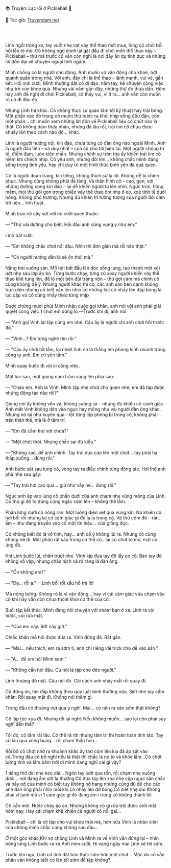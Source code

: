 📚 Truyện: Lạc lối ở Pickleball 🔞 
<br>
<p>📖 Tác giả: <a href="https://truyendam.net" target="_blank" title="Truyện sex người lớn, truyện 18+ tại Truyendam.net">Truyendam.net</a></p>
<br></br>

Linh ngồi trong xe, tay vuốt nhẹ vạt váy thể thao mới mua, lòng có chút bồi hồi lẫn tò mò. Cô không ngờ mình lại gật đầu đi chơi môn thể thao này – Pickleball – thứ mà trước cô vẫn còn nghĩ là nơi đầy ẩn dụ tình dục và những lời đồn đại về chuyện ngoại tình ngầm.
<br></br>
Minh chồng cô là người chủ động. Anh muốn vợ vận động cho khoẻ, bớt quanh quẩn trong nhà. Với anh, đây chỉ là thể thao – lành mạnh, vui vẻ, gắn kết. Hồi mới cưới, Minh thường dắt cô đi dạo, nắm tay, kể chuyện công việc như trẻ con khoe quà. Nhưng vài năm gần đây, những thứ đó thưa dần. Hôm nay anh đề nghị đi chơi Pickleball, cô thấy vui, vì ít ra... anh vẫn còn muốn rủ cô đi đâu đó.
<br></br>
Nhưng Linh thì khác. Cô không thực sự quan tâm tới kỹ thuật hay trái bóng. Một phần nào đó trong cô muốn thử bước ra khỏi nhịp sống đều đặn, còn một phần... chỉ muốn xem những lời đồn về Pickleball liệu có chút nào là thật. Cô không dám thừa nhận, nhưng đã lâu rồi, trái tim cô chưa được khuấy lên theo cách nào đó… khác.
<br></br>
Linh là người hướng nội, kín đáo, chưa từng có đàn ông nào ngoài Minh. Anh là người đầu tiên – và duy nhất – của cô cho tới hiện tại. Một người chồng tử tế, điềm đạm, luôn kiên nhẫn. Nhưng chính sự tròn trịa ấy khiến trái tim cô hiếm khi chệch nhịp. Cô yêu anh, nhưng đôi khi... không chắc mình đang sống trong tình yêu, hay chỉ duy trì một hình thức bình yên đã quá quen.
<br></br>
Cô là người đoan trang, kín tiếng, không thích sự lả lơi. Không dễ bị chinh phục. Nhưng cũng không phải đá tảng. Và thân hình cô – cao, gọn, với những đường cong kín đáo – lại dễ khiến người ta lén nhìn. Ngực tròn, hông mềm, mọi thứ gói gọn trong chiếc váy thể thao ôm nhẹ ở eo, xoè tinh tế dưới hông. Không phô trương. Nhưng đủ khiến trí tưởng tượng của người đối diện trở nên... linh hoạt.
<br></br>
Minh trao cô cây vợt với nụ cười quen thuộc:
<br></br>
— "Thử vài đường cho biết. Hồi đầu anh cũng vụng y như em."
<br></br>
Linh bật cười:
<br></br>
— "Em không chắc chơi nổi đâu. Nhìn thì đơn giản mà rối não thật."
<br></br>
— "Có người hướng dẫn là sẽ ổn thôi mà."
<br></br>
Nắng trải xuống sân. Mồ hôi bắt đầu lăn dọc sống lưng, tạo thành một vệt ướt nhẹ sau lớp áo bó. Từng bước chạy, từng cú xoay người khiến váy thể thao khẽ tung lên, để lộ một bên đùi trắng nõn – thứ gợi cảm mà chính cô cũng không để ý. Nhưng người khác thì có, các anh sân bên cạnh không trực diện nhưng cố biết vẫn lén nhìn cô những lúc cô nhẩy lên đập bóng là lúc cặp vú cô cũng nhẩy theo từng nhịp
<br></br>
Được chừng mươi phút Minh nhận cuộc gọi khẩn, anh nói vội anh phải giải quyết công việc 1 chút em đừng lo.—Trước khi đi, anh nói
<br></br>
— "Anh gọi Vinh lại tập cùng em nhé. Cậu ấy là người chỉ anh chơi hồi trước đó."
<br></br>
— "Vinh...? Em từng nghe tên rồi."
<br></br>
— "Cậu ấy chơi tốt lắm, lại nhiệt tình nó là thằng em phòng kinh doanh trong công ty anh. Em cứ yên tâm."
<br></br>
Minh quay bước đi vội vì công việc.
<br></br>
Một lúc sau, một giọng nam trầm vang lên phía sau:
<br></br>
— "Chào em. Anh là Vinh. Mình tập nhẹ chút cho quen nhé, em đã tập được những động tác nào rồi?"
<br></br>
Giọng nói ấy không vồn vã, không suồng sã – nhưng đủ khiến cô cảnh giác. Ánh mắt Vinh không dán vào ngực hay mông như vài người đàn ông khác. Nhưng nó lại như xuyên qua – lột từng lớp phòng bị trong cô, không phải trên thân thể, mà là ở tâm trí.
<br></br>
— "Em đã cầm thử vợt chưa?"
<br></br>
— "Một chút thôi. Nhưng chắc sai đủ kiểu."
<br></br>
— "Không sao, để anh chỉnh. Tay trái đưa cao lên một chút... tay phải hạ thấp xuống... đúng rồi."
<br></br>
Anh bước sát sau lưng cô, vòng tay ra điều chỉnh từng động tác. Hơi thở anh phả nhẹ sau gáy:
<br></br>
— "Tay trái hơi cao quá... giữ như vầy nè... đúng rồi."
<br></br>
Ngực anh áp vào lưng cô phần dưới của anh chạm nhẹ vùng mông của Linh. Có thứ gì đó to đùng cứng ngắc cộm lên – không thể lầm.
<br></br>
Phần lưng dưới cô nóng ran. Một luồng điện xẹt qua vùng kín. Nó khiến cô hơi bối rối nhưng lại có cảm giác gì đó lạ lạ trong cô. Và thứ cộm đó – rắn, ấm – như đang truyền vào cô một tín hiệu... của giống đực.
<br></br>
Cô không biết đó là vô tình, hay... anh cố ý không lùi ra. Nhưng cô cũng không né đi. Một phần rất sâu trong cơ thể cô...lại có chút tò mò, mặt cô ửng đỏ.
<br></br>
Khi Linh bước lùi, chân trượt nhẹ. Vinh kịp đưa tay đỡ lấy eo cô. Bàn tay đó không vồ vập, nhưng chắc nịch và rõ ràng là đàn ông.
<br></br>
— "Ổn không em?"
<br></br>
— "Dạ... rồi ạ." —Linh bối rối xấu hổ trả lời
<br></br>
Má nóng bừng. Không rõ là vì vận động... hay vì cái cảm giác vừa chạm vào cô khi nãy vẫn còn chưa thoát khỏi cơ thể của cô.
<br></br>
Buổi tập kết thúc. Minh đang nói chuyện với nhóm bạn ở xa. Linh ra vòi nước, cúi rửa mặt.
<br></br>
— "Của em này. Rớt nãy giờ."
<br></br>
Chiếc khăn mồ hôi được đưa ra. Vinh đứng đó. Rất gần.
<br></br>
— "Mai… nếu thích, em ra sớm tí, anh chỉ riêng vài trick cho dễ vào sân."
<br></br>
— "À… để em hỏi Minh xem."
<br></br>
— "Không cần hỏi đâu. Cứ nói là tập cho dẻo người."
<br></br>
Linh thoáng đỏ mặt. Câu nói đó. Cái cách anh nháy mắt rồi quay đi.
<br></br>
Cô đứng im, tim đập không theo quy luật bình thường nữa. Siết nhẹ tay cầm khăn. Rồi quay mặt đi. Không nói thêm gì.
<br></br>
Trong đầu cô thoáng vụt qua ý nghĩ: Mai... có nên ra sân sớm thật không?
<br></br>
Cô lập tức xua đi. Nhưng rồi lại nghĩ: Nếu không muốn... sao lại còn phải suy nghĩ đến thế?
<br></br>
Tối đó, cô tắm rất lâu. Cơ thể rã rời nhưng tâm trí thì hoàn toàn tỉnh táo. Tay cô lau qua vùng bụng… rồi chạm thấp hơn…
<br></br>
Rồi bỗ cô chợt nhớ ra khoảnh khắc ấy thứ cộm lên kia đã áp sát vào cô.Trong đâu cô bỗ nghĩ nếu là thật thì chắc là nó to và khỏe lắm...Cô chợt bừng tỉnh và lẩm bẩm trời ơi mình đang nghĩ cái gì vậy?
<br></br>
1 tiếng thở dài nhè kéo dài...
Ngón tay lướt qua rốn, rồi chạm nhẹ xuống dưới… nơi đang ẩm ướt lạ thường.Cô đưa tay lên xoa nhẹ cặp ngực săn chắc và nẩy nở của mình cô biết tuy không hở hang nhưng cũng đủ để cho các anh đàn ông phải nhìn mỗi khi cô nhảy lên đỡ bóng,Cô siết nhẹ đùi Không phải vì lạnh mà vì 1 cảm giác gì đó đang âm ỉ trong cô không thành lời
<br></br>
Cô cắn môi. Nước chảy ào ào. Nhưng không có gì rửa trôi được ánh mắt hôm nay. Hay cái chạm khẽ khiến cả người cô nổi gai...
<br></br>
Pickleball – chỉ là tới tập cho vui khỏe thôi mà, hơn nữa Vinh là nhân viên của chồng mình chắc cũng không sao đâu...
<br></br>
Ở một góc khác,Khi vợ chồng Linh và Minh ra về Vinh vẫn đứng lại – nhìn bóng lưng Linh bước ra xe.Anh mỉm cười. Hi vọng ngày mai Linh sẽ tới sớm.
<br></br>
Trước khi ngủ, Linh cố tình đặt báo thức sớm hơn một chút… Mặc dù cô vẫn phân vân không biết có lên tới sớm để tập không?

<!-- truyện sex vợ bạn, vợ bạn ngon quá, hiếp dâm vợ bạn tại nhà, bạn chồng đụ vợ, truyện sex sinh viên, truyện sex xóm trọ,truyện sex hiếp dâm,truyện 18+,Truyện sex người lớn, Truyendam.net -->
